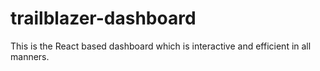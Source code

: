 # trailblazer-dashboard
This is the React based dashboard which is interactive and efficient in all manners.
